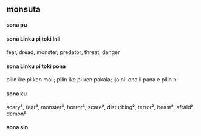 ## monsuta

#### sona pu



#### sona Linku pi toki Inli

fear, dread; monster, predator; threat, danger

#### sona Linku pi toki pona

pilin ike pi ken moli; pilin ike pi ken pakala; ijo ni: ona li pana e pilin ni

#### sona ku

scary³, fear³, monster³, horror³, scare², disturbing², terror², beast², afraid², demon²

#### sona sin

